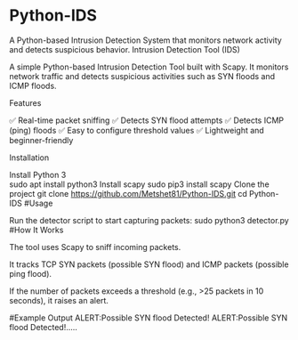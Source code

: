 # Python-IDS
A Python-based Intrusion Detection System that monitors network activity and detects suspicious behavior.
Intrusion Detection Tool (IDS)

A simple Python-based Intrusion Detection Tool built with Scapy. It monitors network traffic and detects suspicious activities such as SYN floods and ICMP floods.

Features

✅ Real-time packet sniffing
✅ Detects SYN flood attempts
✅ Detects ICMP (ping) floods
✅ Easy to configure threshold values
✅ Lightweight and beginner-friendly

Installation

Install Python 3  
             sudo apt install python3
Install scapy
           sudo pip3 install scapy
Clone the project
              git clone https://github.com/Metshet81/Python-IDS.git
             cd Python-IDS
#Usage

Run the detector script to start capturing packets:
                     sudo python3 detector.py
#How It Works

The tool uses Scapy to sniff incoming packets.

It tracks TCP SYN packets (possible SYN flood) and ICMP packets (possible ping flood).

If the number of packets exceeds a threshold (e.g., >25 packets in 10 seconds), it raises an alert.

#Example Output
ALERT:Possible SYN flood Detected!
ALERT:Possible SYN flood Detected!.....


